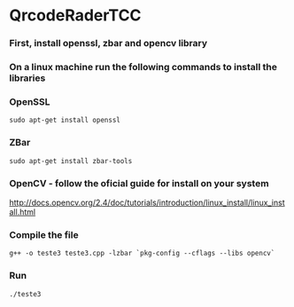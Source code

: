 # QrcodeRaderTCC

### First, install openssl, zbar and opencv library
### On a linux machine run the following commands to install the libraries
### OpenSSL
`sudo apt-get install openssl`
### ZBar
`sudo apt-get install zbar-tools`
### OpenCV - follow the oficial guide for install on your system
http://docs.opencv.org/2.4/doc/tutorials/introduction/linux_install/linux_install.html

### Compile the file 
``` g++ -o teste3 teste3.cpp -lzbar `pkg-config --cflags --libs opencv` ```
### Run 
`./teste3`
